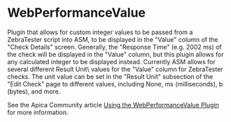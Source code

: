# WebPerformanceValue
Plugin that allows for custom integer values to be passed from a ZebraTester script into ASM, to be displayed in the "Value" column of the "Check Details" screen. Generally, the "Response Time" (e.g. 2002 ms) of the check will be displayed in the "Value" column, but this plugin allows for any calculated integer to be displayed instead. Currently ASM allows for several different Result Unit\ values for the "Value" column for ZebraTester checks. The unit value can be set in the "Result Unit" subsection of the "Edit Check" page to different values, including None, ms (milliseconds), b (bytes), and more.

See the Apica Community article [Using the WebPerformanceValue Plugin](https://community.apicasystems.com/hc/en-us/community/posts/4406289200658) for more information.
